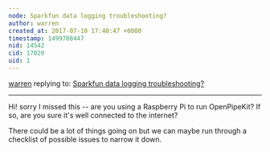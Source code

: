 ```yaml
---
node: Sparkfun data logging troubleshooting?
author: warren
created_at: 2017-07-10 17:40:47 +0000
timestamp: 1499708447
nid: 14542
cid: 17020
uid: 1
---
```




[warren](../profile/warren) replying to: [Sparkfun data logging troubleshooting?](../notes/efuhrm/06-14-2017/sparkfun-data-logging-troubleshooting)

----
Hi! sorry I missed this -- are you using a Raspberry Pi to run OpenPipeKit? If so, are you sure it's well connected to the internet? 

There could be a lot of things going on but we can maybe run through a checklist of possible issues to narrow it down. 